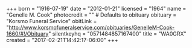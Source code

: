 +++
born = "1916-07-19"
date = "2012-01-21"
licensed = "1964"
name = "Genelle M. Cook"
photocredit = "" # Defaults to obituary
obituary = "Korsmo Funeral Service"
obitLink = "http://www.korsmofuneralservice.com/obituaries/GenelleM-Cook-1660/#!/Obituary"
silentkeyhq = "0571484857167400"
title = "WA0GRX"
created = "2017-02-21T14:42:17-06:00"
+++
